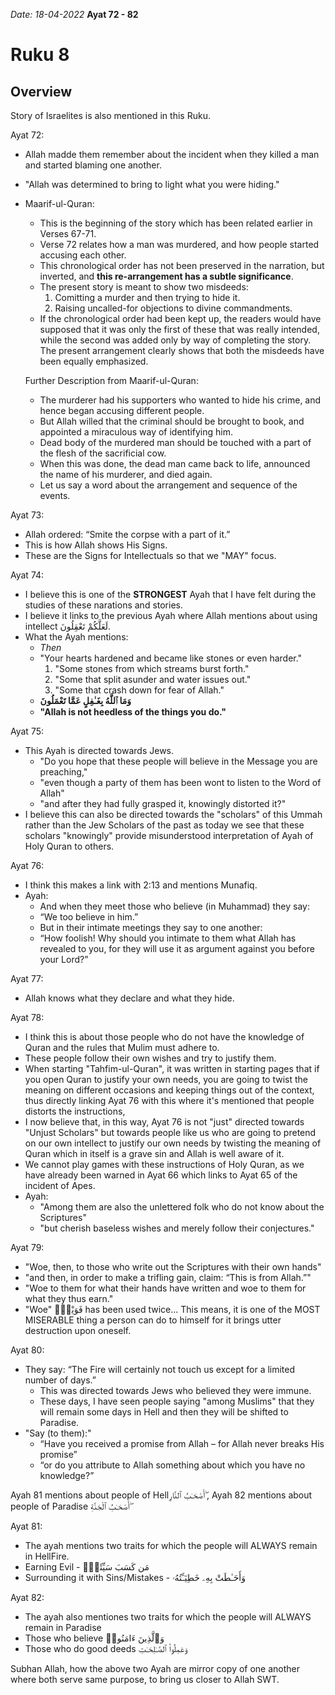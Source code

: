*Date: 18-04-2022*
**Ayat 72 - 82**
# Ruku 8

## Overview
Story of Israelites is also mentioned in this Ruku.

Ayat 72:
- Allah madde them remember about the incident when they killed a man and started blaming one another.
- "Allah was determined to bring to light what you were hiding."
- Maarif-ul-Quran:
  - This is the beginning of the story which has been related earlier in Verses 67-71.
  - Verse 72 relates how a man was murdered, and how people started accusing each other. 
  -  This chronological order has not been preserved in the narration, but inverted, and **this re-arrangement has a subtle significance**.
  -  The present story is meant to show two misdeeds: 
     1.   Comitting a murder and then trying to hide it.
     2.   Raising uncalled-for objections to divine commandments.
   - If the chronological order had been kept up, the readers would have supposed that it was only the first of these that was really intended, while the second was added only by way of completing the story. The present arrangement clearly shows that both the misdeeds have been equally emphasized.
  
  Further Description from Maarif-ul-Quran:
  - The murderer had his supporters who wanted to hide his crime, and hence began accusing different people. 
  - But Allah willed that the criminal should be brought to book, and appointed a miraculous way of identifying him.
  - Dead body of the murdered man should be touched with a part of the flesh of the sacrificial cow. 
  - When this was done, the dead man came back to life, announced the name of his murderer, and died again.
  - Let us say a word about the arrangement and sequence of the events. 


Ayat 73:
- Allah ordered: “Smite the corpse with a part of it.”
- This is how Allah shows His Signs.
- These are the Signs for Intellectuals so that we "MAY" focus.


Ayat 74:
- I believe this is one of the **STRONGEST** Ayah that I have felt during the studies of these narations and stories.
- I believe it links to the previous Ayah where Allah mentions about using intellect لَعَلَّكُمْ تَعْقِلُونَ. 
- What the Ayah mentions:
  - *Then*
  - "Your hearts hardened and became like stones or even harder."
     1. "Some stones from which streams burst forth."
     2. "Some that split asunder and water issues out."
     3. "Some that crash down for fear of Allah."
  -  **وَمَا ٱللَّهُ بِغَـٰفِلٍ عَمَّا تَعْمَلُونَ**
  -  **"Allah is not heedless of the things you do."**
 
 Ayat 75:
 - This Ayah is directed towards Jews.
   - "Do you hope that these people will believe in the Message you are preaching,"
   - "even though a party of them has been wont to listen to the Word of Allah"
   - "and after they had fully grasped it, knowingly distorted it?"
 - I believe this can also be directed towards the "scholars" of this Ummah rather than the Jew Scholars of the past as today we see that these scholars "knowingly" provide misunderstood interpretation of Ayah of Holy Quran to others.


Ayat 76:
- I think this makes a link with 2:13 and mentions Munafiq.
- Ayah:
  - And when they meet those who believe (in Muhammad) they say:
  - “We too believe in him.”
  - But in their intimate meetings they say to one another:
  - “How foolish! Why should you intimate to them what Allah has revealed to you, for they will use it as argument against you before your Lord?”


Ayat 77:
- Allah knows what they declare and what they hide.

Ayat 78:
- I think this is about those people who do not have the knowledge of Quran and the rules that Mulim must adhere to.
- These people follow their own wishes and try to justify them.
- When starting "Tahfim-ul-Quran", it was written in starting pages that if you open Quran to justify your own needs, you are going to twist the meaning on different occasions and keeping things out of the context, thus directly linking Ayat 76 with this where it's mentioned that people distorts the instructions,
- I now believe that, in this way, Ayat 76 is not "just" directed towards "Unjust Scholars" but towards people like us who are going to pretend on our own intellect to justify our own needs by twisting the meaning of Quran which in itself is a grave sin and Allah is well aware of it.
- We cannot play games with these instructions of Holy Quran, as we have already been warned in Ayat 66 which links to Ayat 65 of the incident of Apes.
- Ayah:
  - "Among them are also the unlettered folk who do not know about the Scriptures"
  - "but cherish baseless wishes and merely follow their conjectures."

Ayat 79:
- "Woe, then, to those who write out the Scriptures with their own hands"
- "and then, in order to make a trifling gain, claim: “This is from Allah.”"
- "Woe to them for what their hands have written and woe to them for what they thus earn."
- "Woe" فَوَيْلٌۭ has been used twice...  This means, it is one of the MOST MISERABLE thing a person can do to himself for it brings utter destruction upon oneself.


Ayat 80:
- They say: “The Fire will certainly not touch us except for a limited number of days.”
  - This was directed towards Jews who believed they were immune.
  - These days, I have seen people saying "among Muslims" that they will remain some days in Hell and then they will be shifted to Paradise.
- "Say (to them):"
  - “Have you received a promise from Allah – for Allah never breaks His promise”
  - “or do you attribute to Allah something about which you have no knowledge?”

Ayah 81 mentions about people of Hellأَصْحَـٰبُ ٱلنَّارِ ۖ, Ayah 82 mentions about people of Paradise  أَصْحَـٰبُ ٱلْجَنَّةِ ۖ

Ayat 81:
- The ayah mentions two traits for which the people will ALWAYS remain in HellFire.
-  Earning Evil - مَن كَسَبَ سَيِّئَةًۭ
-  Surrounding it with Sins/Mistakes - وَأَحَـٰطَتْ بِهِۦ خَطِيٓـَٔتُهُۥ


Ayat 82:
- The ayah also mentiones two traits for which the people will ALWAYS remain in Paradise
- Those who believe وَٱلَّذِينَ ءَامَنُوا۟
- Those who do good deeds وَعَمِلُوا۟ ٱلصَّـٰلِحَـٰتِ


Subhan Allah, how the above two Ayah are mirror copy of one another where both serve same purpose, to bring us closer to Allah SWT.